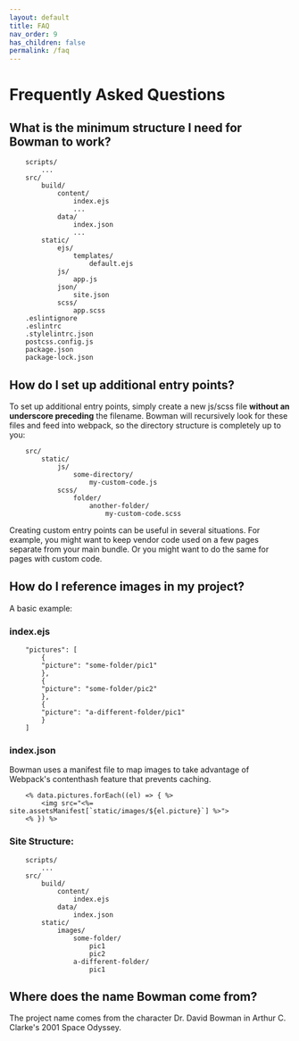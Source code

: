 ```yaml
---
layout: default
title: FAQ
nav_order: 9
has_children: false
permalink: /faq
---
```


# Frequently Asked Questions

## What is the minimum structure I need for Bowman to work?

        scripts/
            ...
        src/
            build/
                content/
                    index.ejs
                    ...
                data/
                    index.json
                    ...
            static/
                ejs/
                    templates/
                        default.ejs
                js/
                    app.js
                json/
                    site.json
                scss/
                    app.scss
        .eslintignore
        .eslintrc
        .stylelintrc.json
        postcss.config.js
        package.json
        package-lock.json
                
## How do I set up additional entry points?

To set up additional entry points, simply create a new js/scss file **without an underscore preceding** the filename. Bowman will recursively look for these files and feed into webpack, so the directory structure is completely up to you:

        src/
            static/
                js/
                    some-directory/
                        my-custom-code.js
                scss/
                    folder/
                        another-folder/
                            my-custom-code.scss

Creating custom entry points can be useful in several situations. For example, you might want to keep vendor code used on a few pages separate from your main bundle. Or you might want to do the same for pages with custom code.

## How do I reference images in my project?

A basic example:

### index.ejs

        "pictures": [
            {
            "picture": "some-folder/pic1"
            }, 
            {
            "picture": "some-folder/pic2"
            },
            {
            "picture": "a-different-folder/pic1"
            }
        ]

### index.json

Bowman uses a manifest file to map images to take advantage of Webpack's contenthash feature that prevents caching.

        <% data.pictures.forEach((el) => { %>
            <img src="<%= site.assetsManifest[`static/images/${el.picture}`] %>">
        <% }) %>

### Site Structure:

        scripts/
            ...
        src/
            build/
                content/
                    index.ejs
                data/
                    index.json
            static/
                images/
                    some-folder/
                        pic1
                        pic2
                    a-different-folder/
                        pic1

## Where does the name Bowman come from?

The project name comes from the character Dr. David Bowman in Arthur C. Clarke's 2001 Space Odyssey.